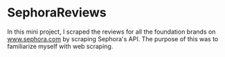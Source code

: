 # SephoraReviews

In this mini project, I scraped the reviews for all the foundation brands on www.sephora.com by scraping Sephora's API. The purpose of this was to familiarize myself with web scraping. 

